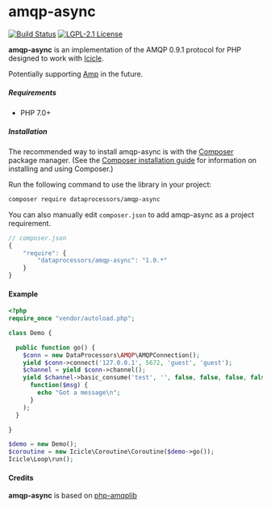# amqp-async #

[![Build Status](https://img.shields.io/travis/DataProcessors/amqp-async.svg?style=flat-square)](https://travis-ci.org/DataProcessors/amqp-async)
[![LGPL-2.1 License](https://img.shields.io/packagist/l/DataProcessors/amqp-async.svg?style=flat-square)](LICENSE)

**amqp-async** is an implementation of the AMQP 0.9.1 protocol for PHP designed to work with [Icicle](https://github.com/icicleio/icicle).

Potentially supporting [Amp](https://github.com/amphp/amp) in the future.


##### Requirements

- PHP 7.0+

##### Installation


The recommended way to install amqp-async is with the [Composer](http://getcomposer.org/) package manager. (See the [Composer installation guide](https://getcomposer.org/doc/00-intro.md) for information on installing and using Composer.)

Run the following command to use the library in your project: 

```bash
composer require dataprocessors/amqp-async
```

You can also manually edit `composer.json` to add amqp-async as a project requirement.

```js
// composer.json
{
    "require": {
        "dataprocessors/amqp-async": "1.0.*"
    }
}
```

#### Example

```php
<?php
require_once "vendor/autoload.php";

class Demo {

  public function go() {
    $conn = new DataProcessors\AMQP\AMQPConnection();
    yield $conn->connect('127.0.0.1', 5672, 'guest', 'guest');
    $channel = yield $conn->channel();
    yield $channel->basic_consume('test', '', false, false, false, false,
      function($msg) {
        echo "Got a message\n";
      }
    );
  }

}

$demo = new Demo();
$coroutine = new Icicle\Coroutine\Coroutine($demo->go());
Icicle\Loop\run();
```

#### Credits

**amqp-async** is based on [php-amqplib](https://github.com/videlalvaro/php-amqplib)